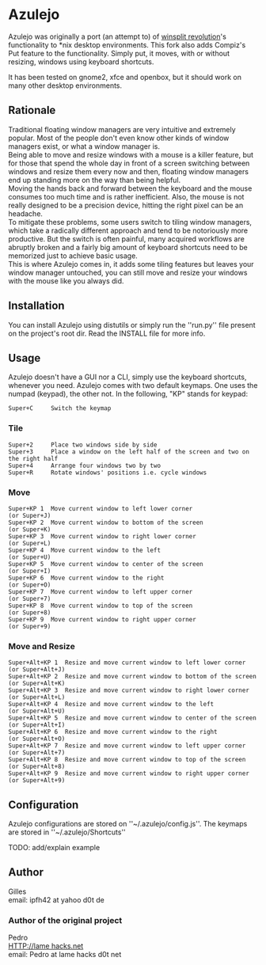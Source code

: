 # Azulejo

Azulejo was originally a port (an attempt to) of [winsplit revolution](http://www.winsplit-revolution.com/)'s functionality to *nix desktop environments. This fork also adds Compiz's Put feature to the functionality.
Simply put, it moves, with or without resizing, windows using keyboard shortcuts.

It has been tested on gnome2, xfce and openbox, but it should work on many other desktop environments.

## Rationale

Traditional floating window managers are very intuitive and extremely popular. Most of the people don't even know other kinds of window managers exist, or what a window manager is.  
Being able to move and resize windows with a mouse is a killer feature, but for those that spend the whole day in front of a screen switching between windows and resize them every now and then, floating window managers end up standing more on the way than being helpful.  
Moving the hands back and forward between the keyboard and the mouse consumes too much time and is rather inefficient. Also, the mouse is not really designed to be a precision device, hitting the right pixel can be an headache.  
To mitigate these problems, some users switch to tiling window managers, which take a radically different approach and tend to be notoriously more productive. But the switch is often painful, many acquired workflows are abruptly broken and a fairly big amount of keyboard shortcuts need to be memorized just to achieve basic usage.  
This is where Azulejo comes in, it adds some tiling features but leaves your window manager untouched, you can still move and resize your windows with the mouse like you always did.

## Installation

You can install Azulejo using distutils or simply run the ''run.py'' file present on the project's root dir. Read the INSTALL file for more info.

## Usage

Azulejo doesn't have a GUI nor a CLI, simply use the keyboard shortcuts, whenever you need.
Azulejo comes with two default keymaps. One uses the numpad (keypad), the other not. In the following, "KP" stands for keypad:

	Super+C		Switch the keymap

### Tile

	Super+2		Place two windows side by side
	Super+3		Place a window on the left half of the screen and two on the right half
	Super+4		Arrange four windows two by two
	Super+R		Rotate windows' positions i.e. cycle windows

### Move
	Super+KP 1	Move current window to left lower corner
	(or Super+J)	
	Super+KP 2	Move current window to bottom of the screen
	(or Super+K)
	Super+KP 3	Move current window to right lower corner
	(or Super+L)
	Super+KP 4	Move current window to the left
	(or Super+U)
	Super+KP 5	Move current window to center of the screen
	(or Super+I)
	Super+KP 6	Move current window to the right
	(or Super+O)
	Super+KP 7	Move current window to left upper corner
	(or Super+7)
	Super+KP 8	Move current window to top of the screen
	(or Super+8)
	Super+KP 9	Move current window to right upper corner
	(or Super+9)

### Move and Resize
	Super+Alt+KP 1	Resize and move current window to left lower corner
	(or Super+Alt+J)
	Super+Alt+KP 2	Resize and move current window to bottom of the screen
	(or Super+Alt+K)
	Super+Alt+KP 3	Resize and move current window to right lower corner
	(or Super+Alt+L)
	Super+Alt+KP 4	Resize and move current window to the left
	(or Super+Alt+U)
	Super+Alt+KP 5	Resize and move current window to center of the screen
	(or Super+Alt+I)
	Super+Alt+KP 6	Resize and move current window to the right
	(or Super+Alt+O)
	Super+Alt+KP 7	Resize and move current window to left upper corner
	(or Super+Alt+7)
	Super+Alt+KP 8	Resize and move current window to top of the screen
	(or Super+Alt+8)
	Super+Alt+KP 9	Resize and move current window to right upper corner
	(or Super+Alt+9)	
	
## Configuration

Azulejo configurations are stored on ''~/.azulejo/config.js''.
The keymaps are stored in ''~/.azulejo/Shortcuts''

TODO: add/explain example

## Author

Gilles   
email: ipfh42 at yahoo d0t de

### Author of the original project

Pedro   
[HTTP://lame hacks.net](http://lamehacks.net)   
email: Pedro at lame hacks d0t net
